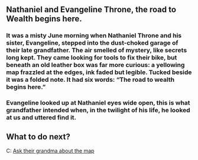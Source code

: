 

## Nathaniel and Evangeline Throne, the road to Wealth begins here.

### It was a misty June morning when Nathaniel Throne and his sister, Evangeline, stepped into the dust-choked garage of their late grandfather. The air smelled of mystery, like secrets long kept. They came looking for tools to fix their bike, but beneath an old leather box was far more curious: a yellowing map frazzled at the edges, ink faded but legible. Tucked beside it was a folded note. It had six words: “The road to wealth begins here.”  
### Evangeline looked up at Nathaniel eyes wide open, this is what grandfather intended when, in the twilight of his life, he looked at us and uttered find it. 

## What to do next? 


C: [Ask their grandma about the map](./ask-grandma.md)